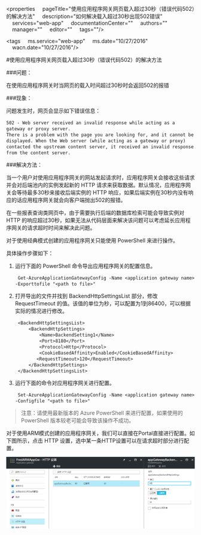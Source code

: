 <properties
    pageTitle="使用应用程序网关网页载入超过30秒（错误代码502）的解决方法"
    description="如何解决载入超过30秒出现502错误"
    services="web-app"
    documentationCenter=""
    authors=""
    manager=""
    editor=""
    tags=""/>

<tags
    ms.service="web-app"
    ms.date="10/27/2016"
    wacn.date="10/27/2016"/>


#使用应用程序网关网页载入超过30秒（错误代码502）的解决方法

###问题：

在使用应用程序网关时当网页的载入时间超过30秒时会返回502的报错

###现象：

问题发生时，网页会显示如下错误信息：
	
	502 - Web server received an invalid response while acting as a gateway or proxy server.
	There is a problem with the page you are looking for, and it cannot be displayed. When the Web server (while acting as a gateway or proxy) contacted the upstream content server, it received an invalid response from the content server.

###解决方法：

当一个用户对使用应用程序网关的网站发起请求时，应用程序网关会接收这些请求并会对后端池内的实例发起新的 HTTP 请求来获取数据。默认情况，应用程序网关会等待最多30秒来接收后端实例的 HTTP 响应，如果后端实例在30秒内没有响应的话应用程序网关就会向客户端抛出502的报错。

在一些报表查询类网页中，由于需要执行后端的数据库检索可能会导致实例对 HTTP 的响应超过30秒，如果无法从代码层面来解决该问题可以考虑延长应用程序网关的请求超时时间来解决此问题。

对于使用经典模式创建的应用程序网关只能使用 PowerShell 来进行操作。

具体操作步骤如下：

1. 运行下面的 PowerShell 命令导出应用程序网关的配置信息。

		Get-AzureApplicationGatewayConfig -Name <application gateway name> -Exporttofile "<path to file>"

2. 打开导出的文件并找到 BackendHttpSettingsList 部分，修改 RequestTimeout 的值。该值的单位为秒，可以配置为1到86400，可以根据实际的情况进行修改。
	
	    <BackendHttpSettingsList>
	        <BackendHttpSettings>
	            <Name>BackendSetting1</Name>
	            <Port>8180</Port>
	            <Protocol>Http</Protocol>
	            <CookieBasedAffinity>Enabled</CookieBasedAffinity>
	           <RequestTimeout>120</RequestTimeout>
	        </BackendHttpSettings>
	    </BackendHttpSettingsList>

3. 运行下面的命令对应用程序网关进行配置。

		Set-AzureApplicationGatewayConfig -Name <application gateway name> -Configfile "<path to file>"

>注意：请使用最新版本的 Azure PowerShell 来进行配置，如果使用的 PowerShell 版本较老可能会导致该操作不成功。

对于使用ARM模式创建的应用程序网关，我们可以直接在Portal直接进行配置。如下图所示，点击 HTTP 设置，选中某一条HTTP设置可以在请求超时部分进行配置。

![](media/aog-web-app-timeout-30s/timeout.png)


 

